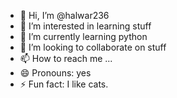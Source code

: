 - 👋 Hi, I’m @halwar236
- 👀 I’m interested in learning stuff
- 🌱 I’m currently learning python
- 💞️ I’m looking to collaborate on stuff
- 📫 How to reach me ...
- 😄 Pronouns: yes
- ⚡ Fun fact: I like cats.

<!---
halwar236/halwar236 is a ✨ special ✨ repository because its `README.md` (this file) appears on your GitHub profile.
You can click the Preview link to take a look at your changes.
--->
